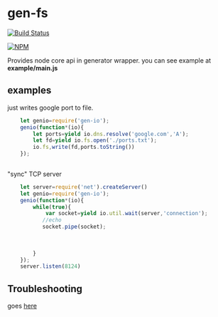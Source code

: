 # gen-fs
[![Build Status](https://api.travis-ci.org/MikailBag/gen-io.svg)](https://travis-ci.org/MikailBag/gen-io)

[![NPM](https://nodei.co/npm/gen-io.png?downloads=true)](https://nodei.co/npm/gen-io/)

Provides node core api in generator wrapper.
you can see example at __example/main.js__

## examples
just writes google port to file.
```javascript
    let genio=require('gen-io');
    genio(function*(io){
        let ports=yield io.dns.resolve('google.com','A');
        let fd=yield io.fs.open('./ports.txt');
        io.fs,write(fd,ports.toString())
    });
    
```

"sync" TCP server
```javascript
    let server=require('net').createServer()
    let genio=require('gen-io');
    genio(function*(io){
        while(true){
            var socket=yield io.util.wait(server,'connection');
           //echo
           socket.pipe(socket);
        
 
        
        }
    });
    server.listen(8124)

```

## Troubleshooting
goes [here](https://github.com/MikailBag/gen-io/issues/new)
